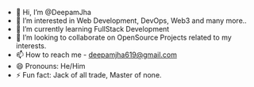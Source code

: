 - 👋 Hi, I’m @DeepamJha
- 👀 I’m interested in Web Development, DevOps, Web3 and many more..
- 🌱 I’m currently learning FullStack Development
- 💞️ I’m looking to collaborate on OpenSource Projects related to my interests.
- 📫 How to reach me - deepamjha619@gmail.com
- 😄 Pronouns: He/Him
- ⚡ Fun fact: Jack of all trade, Master of none.

<!---
DeepamJha/DeepamJha is a ✨ special ✨ repository because its `README.md` (this file) appears on your GitHub profile.
You can click the Preview link to take a look at your changes.
--->
